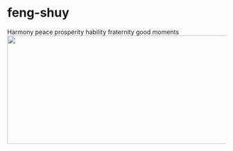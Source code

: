 # feng-shuy
Harmony peace prosperity hability fraternity good moments
<img width="3256px" height="250" src="https://i.pinimg.com/originals/56/d5/94/56d5945805bac6b4c9fb80a635ace0ce.gif"></a>
